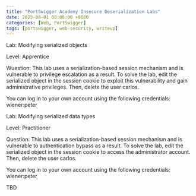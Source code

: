```yaml
---
title: "PortSwigger Academy Insecure Deserialization Labs"
date: 2025-08-01 00:00:00 +0800
categories: [Web, PortSwigger]
tags: [portswigger, web-security, writeup]
---
```



Lab: Modifying serialized objects

Level: Apprentice

Wuestion:
This lab uses a serialization-based session mechanism and is vulnerable to privilege escalation as a result. To solve the lab, edit the serialized object in the session cookie to exploit this vulnerability and gain administrative privileges. Then, delete the user carlos.

You can log in to your own account using the following credentials: wiener:peter


Lab: Modifying serialized data types

Level: Practitioner

Question:
This lab uses a serialization-based session mechanism and is vulnerable to authentication bypass as a result. To solve the lab, edit the serialized object in the session cookie to access the administrator account. Then, delete the user carlos.

You can log in to your own account using the following credentials: wiener:peter

TBD